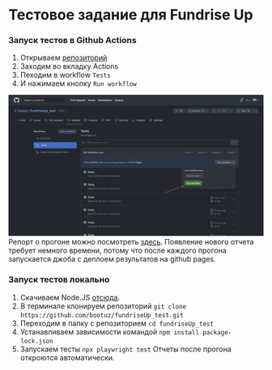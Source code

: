 # Тестовое задание для Fundrise Up

### Запуск тестов в Github Actions

1. Открываем [репозиторий](https://github.com/bootuz/fundriseUp_test)
2. Заходим во вкладку Actions
3. Пеходим в workflow `Tests`
4. И нажимаем кнопку `Run workflow`

![Картинка](/images/CICD%20.png)
Репорт о прогоне можно посмотреть [здесь](https://bootuz.github.io/fundriseUp_test/). Появление нового отчета требует немного времени, потому что после каждого прогона запускается джоба с деплоем результатов на github pages.

### Запуск тестов локально

1. Скачиваем Node.JS [отсюда](https://nodejs.org/en/download/).
2. В терминале клонируем репозиторий `git clone https://github.com/bootuz/fundriseUp_test.git`
3. Переходим в папку с репозиторием `cd fundriseUp_test`
4. Устанавливаем зависимости командой `npm install package-lock.json`
5. Запускаем тесты `npx playwright test`
   Отчеты после прогона откроются автоматически.
